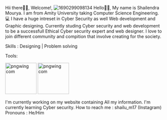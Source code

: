 Hii there👋🏻, Welcome!,
![1690299098134](https://github.com/shailum1707/shailum1707/assets/145243506/8a9baa00-0c7c-4fc8-8e04-1da0699d0168)
Hello👋🏻, My name is Shailendra Mourya. I am from Amity University taking Computer Science Engineering.💻
I have a huge intreset in Cyber Security as well Web development and Graphic designing. Currently studing Cyber security and web development to be a successfull Ethical Cyber security expert and web designer.
I love to join different community and compition that involve creating for the society.

Skills :
Designing | Problem solving 


Tools:


 <img width="100" alt="pngwing com" src="https://github.com/shailum1707/shailum1707/assets/145243506/8f589680-1b86-4288-9a5b-5d0a58ba8fe1"/>
<img  width="100" alt="pngwing com" src="https://github.com/shailum1707/shailum1707/assets/145243506/d267d4aa-8d71-4009-b990-23a89c62da06" />


I'm currently working on my website containing All my information.
I'm currently learning Cyber security.
How to reach me : shailu_m17 (Instagram)
Pronouns : He/Him
